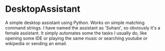 # DesktopAssistant
A simple desktop assistant using Python. Works on simple matching command strings.
I have named the assistant as 'Suhani', so obviously it's a female assistant.
It simply automates some the tasks I usually do, like opening some IDE or playing the same music or searching youtube or wikipedia or sending an email.
